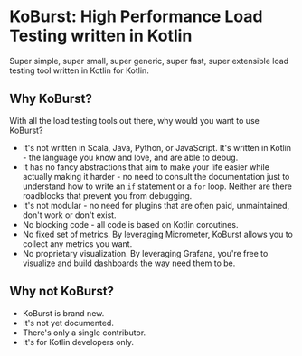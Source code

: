 # KoBurst: High Performance Load Testing written in Kotlin

Super simple, super small, super generic, super fast, super extensible load testing tool written in
Kotlin for Kotlin.

## Why KoBurst?

With all the load testing tools out there, why would you want to use KoBurst?

* It's not written in Scala, Java, Python, or JavaScript. It's written in Kotlin - the language you
  know and love, and are able to debug.
* It has no fancy abstractions that aim to make your life easier while actually making it harder -
  no need to consult the documentation just to understand how to write an `if` statement or a `for`
  loop. Neither are there roadblocks that prevent you from debugging.
* It's not modular - no need for plugins that are often paid, unmaintained, don't work or don't
  exist.
* No blocking code - all code is based on Kotlin coroutines.
* No fixed set of metrics. By leveraging Micrometer, KoBurst allows you to collect any metrics you
  want.
* No proprietary visualization. By leveraging Grafana, you're free to visualize and build dashboards
  the way need them to be.

## Why not KoBurst?

* KoBurst is brand new.
* It's not yet documented.
* There's only a single contributor.
* It's for Kotlin developers only.
